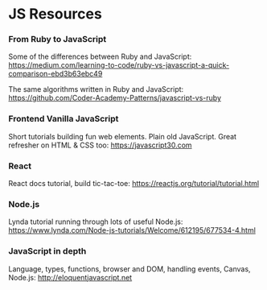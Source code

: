 # JS Resources

### From Ruby to JavaScript
Some of the differences between Ruby and JavaScript: https://medium.com/learning-to-code/ruby-vs-javascript-a-quick-comparison-ebd3b63ebc49

The same algorithms written in Ruby and JavaScript:
https://github.com/Coder-Academy-Patterns/javascript-vs-ruby

### Frontend Vanilla JavaScript
Short tutorials building fun web elements. Plain old JavaScript. Great refresher on HTML & CSS too:
https://javascript30.com

### React
React docs tutorial, build tic-tac-toe:
https://reactjs.org/tutorial/tutorial.html

### Node.js
Lynda tutorial running through lots of useful Node.js:
https://www.lynda.com/Node-js-tutorials/Welcome/612195/677534-4.html

### JavaScript in depth
Language, types, functions, browser and DOM, handling events, Canvas, Node.js: http://eloquentjavascript.net
